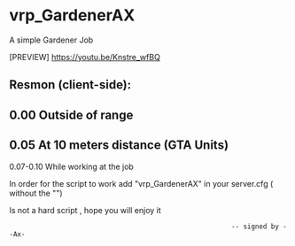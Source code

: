 # vrp_GardenerAX
A simple Gardener Job

[PREVIEW]  https://youtu.be/Knstre_wfBQ

Resmon (client-side):
--------------------
0.00 Outside of range
--------------------
0.05 At 10 meters distance (GTA Units)
--------------------
0.07-0.10 While working at the job

In order for the script to work add "vrp_GardenerAX" in your server.cfg ( without the "")

Is not a hard script , hope you will enjoy it

                                                            -- signed by --Ax-
